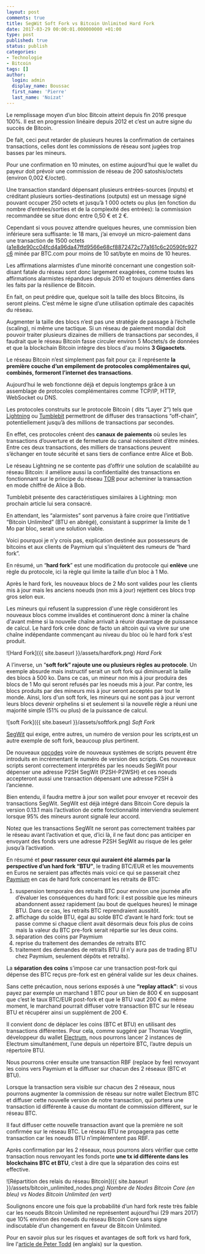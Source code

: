 ```yaml
---
layout: post
comments: true
title: SegWit Soft Fork vs Bitcoin Unlimited Hard Fork
date: 2017-03-29 00:00:01.000000000 +01:00
type: post
published: true
status: publish
categories:
- Technologie
- Bitcoin
tags: []
author:
  login: admin
  display_name: Boussac
  first_name: 'Pierre'
  last_name: 'Noizat'
---
```


Le remplissage moyen d’un bloc Bitcoin atteint depuis fin 2016 presque 100%. Il est en progression linéaire depuis 2012 et c’est un autre signe du succès de Bitcoin.

De fait, ceci peut retarder de plusieurs heures la confirmation de certaines transactions, celles dont les commissions de réseau sont jugées trop basses par les mineurs.

Pour une confirmation en 10 minutes, on estime aujourd’hui que le wallet du payeur doit prévoir une commission de réseau de 200 satoshis/octets (environ 0,002 €/octet).

Une transaction standard dépensant plusieurs entrées-sources (inputs) et créditant plusieurs sorties-destinations (outputs) est un message signé pouvant occuper 250 octets et jusqu’à 1 000 octets ou plus (en fonction du nombre d’entrées/sorties et de la complexité des entrées): la commission recommandée se situe donc entre 0,50 € et 2 €.

Cependant si vous pouvez attendre quelques heures, une commission bien inférieure sera suffisante: le 18 mars, j’ai envoyé un micro-paiement dans une transaction de 1500 octets ([a1e8de90cc04fcd4a96da47ffd9566e68cf8872472c77a161c6c20590fc927c6](https://live.blockcypher.com/btc/tx/a1e8de90cc04fcd4a96da47ffd9566e68cf8872472c77a161c6c20590fc927c6/ )
minée par BTC.com pour moins de 10 sat/byte en moins de 10 heures.

Les affirmations alarmistes d’une minorité concernant une congestion soit-disant fatale du réseau sont donc largement exagérées, comme toutes les affirmations alarmistes répandues depuis 2010 et toujours démenties dans les faits par la résilience de Bitcoin.

En fait, on peut prédire que, quelque soit la taille des blocs Bitcoins, ils seront pleins.
C’est même le signe d’une utilisation optimale des capacités du réseau.

Augmenter la taille des blocs n’est pas une stratégie de passage à l’échelle (scaling), ni même une tactique.
Si un réseau de paiement mondial doit pouvoir traiter plusieurs dizaines de milliers de transactions par secondes, il faudrait que le réseau Bitcoin fasse circuler environ 5 Moctets/s de données et que la blockchain Bitcoin intègre des blocs d'au moins **3 Gigaoctets**.

Le réseau Bitcoin n’est simplement pas fait pour ça: il représente **la première couche d’un empilement de protocoles complémentaires qui, combinés, formeront l’internet des transactions**.

Aujourd’hui le web fonctionne déjà et depuis longtemps grâce à un assemblage de protocoles complémentaires comme TCP/IP, HTTP, WebSocket ou DNS.

Les protocoles construits sur le protocole Bitcoin ( dits “Layer 2”) tels que  [Lightning](https://lightning.network) ou [Tumblebit](https://github.com/BUSEC/TumbleBit) permettront de diffuser des transactions “off-chain”, potentiellement jusqu’à des millions de transactions par secondes.

En effet, ces protocoles créent des **canaux de paiements** où seules les transactions d’ouverture et de fermeture du canal nécessitent d’être minées. 
Entre ces deux transactions, des milliers de transactions peuvent s’échanger en toute sécurité et sans tiers de confiance entre Alice et Bob.

Le réseau Lightning ne se contente pas d’offrir une solution de scalabilité au réseau Bitcoin: il améliore aussi la confidentialité des transactions en fonctionnant sur le principe du réseau [TOR](https://www.torproject.org) pour acheminer la transaction en mode chiffré de Alice à Bob.

Tumblebit présente des caractéristiques similaires à Lightning: mon prochain article lui sera consacré.

En attendant, les “alarmistes” sont parvenus à faire croire que l’intitiative “Bitcoin Unlimited” (BTU en abrégé), consistant à supprimer la limite de 1 Mo par bloc, serait une solution viable.

Voici pourquoi je n’y crois pas, explication destinée aux possesseurs de bitcoins et aux clients de Paymium qui s’inquiètent des rumeurs de “hard fork”.

En résumé, un “**hard fork**” est une modification du protocole qui  **enlève** une règle du protocole, ici la règle qui limite la taille d’un bloc à 1 Mo.

Après le hard fork, les nouveaux blocs de 2 Mo sont valides pour les clients mis à jour mais les  anciens noeuds (non mis à jour) rejettent ces blocs trop gros selon eux.

Les mineurs qui refusent la suppression d'une règle considèront les nouveaux blocs comme invalides et continueront donc à miner la chaîne d'avant même si la nouvelle chaîne arrivait à réunir davantage de puissance de calcul.
Le hard fork crée donc de facto un altcoin qui va vivre sur une chaîne indépendante commençant au niveau du bloc où le hard fork s'est produit.

![Hard Fork]({{ site.baseurl }}/assets/hardfork.png)
_Hard Fork_


A l’inverse, un “**soft fork” rajoute une ou plusieurs règles au protocole**.
Un exemple absurde mais instructif serait un soft fork qui diminuerait la taille des blocs à 500 ko.
Dans ce cas, un mineur non mis à jour produira des blocs de 1 Mo qui seront refusés par les noeuds mis à jour.
Par contre, les blocs produits par des mineurs mis à jour seront acceptés par tout le monde.
Ainsi, lors d'un soft fork, les mineurs qui ne sont pas à jour verront leurs blocs devenir orphelins si et seulement si la nouvelle règle a réuni une majorité simple (51% ou plus) de la puissance de calcul.

![soft Fork]({{ site.baseurl }}/assets/softfork.png)
_Soft Fork_

[SegWit](https://bitcoincore.org/en/2016/01/26/segwit-benefits/) qui exige, entre autres, un numéro de version pour les scripts,est un autre exemple de soft fork, beaucoup plus pertinent.

De nouveaux [opcodes](http://bitcoinscri.pt) voire de nouveaux systèmes de scripts peuvent être introduits en incrémentant le numéro de version des scripts.
Ces nouveaux scripts seront correctement interprétés par les noeuds SegWit pour dépenser une adresse P2SH SegWit (P2SH-P2WSH) et ces noeuds accepteront aussi une transaction dépensant une adresse P2SH à l’ancienne.

Bien entendu, il faudra mettre à jour son wallet pour envoyer et recevoir des transactions SegWit.
SegWit est déjà intégré dans Bitcoin Core depuis la version 0.13.1 mais l’activation de cette fonctionnalité interviendra seulement lorsque 95% des mineurs auront signalé leur accord.

Notez que les transactions SegWit ne seront pas correctement traitées par le réseau avant l’activation et que, d’ici là, il ne faut donc pas anticiper en envoyant des fonds vers une adresse P2SH SegWit au risque de les geler jusqu’à l’activation.

En résumé et **pour rassurer ceux qui auraient été alarmés par la perspective d’un hard fork “BTU”**, le trading BTC/EUR et les mouvements en Euros ne seraient pas affectés mais voici ce qui se passerait chez [Paymium](https://paymium.com) en cas de hard fork concernant les retraits de BTC:


1. suspension temporaire des retraits BTC pour environ une journée afin d’évaluer les conséquences du hard fork: il est possible que les mineurs abandonnent assez rapidement (au bout de quelques heures) le minage BTU. Dans ce cas, les retraits BTC reprendraient aussitôt.
2. affichage du solde BTU, égal au solde BTC d’avant le hard fork: tout se passe comme si chaque client avait désormais deux fois plus de coins mais la valeur du BTC pre-fork serait répartie sur les deux coins.
3. séparation des coins par Paymium
4. reprise du traitement des demandes de retraits BTC
5. traitement des demandes de retraits BTU (il n’y aura pas de trading BTU chez Paymium, seulement dépôts et retraits).

La **séparation des coins** s’impose car une transaction post-fork qui dépense des BTC reçus pre-fork est en général valide sur les deux chaines.

Sans cette précaution, nous serions exposés à une **“replay attack”**: si vous payez par exemple un marchand 1 BTC pour un bien de 800 € en supposant que c’est le taux BTC/EUR post-fork et que le BTU vaut 200 € au même moment, le marchand pourrait diffuser votre transaction BTC sur le réseau BTU et récupérer ainsi un supplément de 200 €. 

Il convient donc de déplacer les coins (BTC et BTU) en utilisant des transactions différentes.
Pour cela, comme suggéré par Thomas Voegtlin, développeur du wallet [Electrum](http://docs.electrum.org/en/latest/hardfork.html), nous pourrons lancer 2 instances de Electrum simultanément, l’une depuis un répertoire BTC, l’autre depuis un répertoire BTU.

Nous pourrons créer ensuite une transaction RBF (replace by fee) renvoyant les coins vers Paymium et la diffuser sur chacun des 2 réseaux (BTC et BTU).

Lorsque la transaction sera visible sur chacun des 2 réseaux, nous pourrons augmenter la commission de réseau sur notre wallet Electrum BTC et diffuser cette nouvelle version de notre transaction, qui portera une transaction id différente à cause du montant de commission différent, sur le réseau BTC.

Il  faut diffuser cette nouvelle transaction avant que la première ne soit confirmée sur le réseau BTC.
Le réseau BTU ne propagera pas cette transaction car les noeuds BTU n’implémentent pas RBF.

Après confirmation par les 2 réseaux, nous pourrons alors vérifier que cette transaction nous renvoyant les fonds porte **une tx id différente dans les blockchains BTC et BTU**, c’est à dire que la séparation des coins est effective.

![Répartition des relais du réseau Bitcoin]({{ site.baseurl }}/assets/bitcoin_unlimited_nodes.png)
_Nombre de Nodes Bitcoin Core (en bleu) vs Nodes Bitcoin Unlimited (en vert)_

Soulignons encore une fois que la probabilité d’un hard fork reste très faible car les noeuds Bitcoin Unlimited ne représentent aujourd’hui (29 mars 2017) que 10% environ des noeuds du réseau Bitcoin Core sans signe indiscutable d’un changement en faveur de Bitcoin Unlimited.

Pour en savoir plus sur les risques et avantages de soft fork vs hard fork, lire l'[article de Peter Todd](https://petertodd.org/2016/soft-forks-are-safer-than-hard-forks) (en anglais) sur la question.
